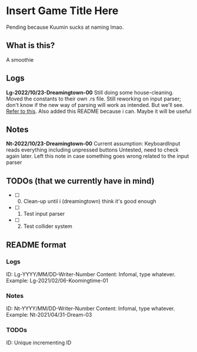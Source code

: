 # Insert Game Title Here
Pending because Kuumin sucks at naming lmao.

## What is this?
A smoothie

## Logs
<a name="Lg-2022/10/23-Dreamingtown-00"></a>
**Lg-2022/10/23-Dreamingtown-00**
Still doing some house-cleaning.
Moved the constants to their own .rs file.
Still reworking on input parser; don't know if the new way of parsing will work as intended. But we'll see. [Refer to this](#Nt-2022/10/23-Dreamingtown-00).
Also added this README because i can. Maybe it will be useful

## Notes
<a name="Nt-2022/10/23-Dreamingtown-00"></a>
**Nt-2022/10/23-Dreamingtown-00**
Current assumption: KeyboardInput reads everything including unpressed buttons
Untested, need to check again later.
Left this note in case something goes wrong related to the input parser

## TODOs (that we currently have in mind)
- [ ] 0. Clean-up until i (dreamingtown) think it's good enough
- [ ] 1. Test input parser
- [ ] 2. Test collider system

## README format
### Logs
ID: Lg-YYYY/MM/DD-Writer-Number
Content: Infomal, type whatever.
Example: Lg-2021/02/06-Koomingtime-01
### Notes
ID: Nt-YYYY/MM/DD-Writer-Number
Content: Infomal, type whatever.
Example: Nt-2021/04/31-Dream-03
### TODOs
ID: Unique incrementing ID